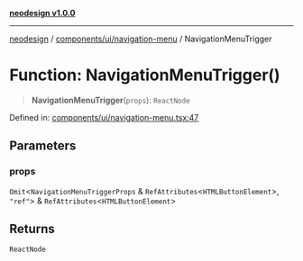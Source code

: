 [**neodesign v1.0.0**](../../../../README.md)

***

[neodesign](../../../../modules.md) / [components/ui/navigation-menu](../README.md) / NavigationMenuTrigger

# Function: NavigationMenuTrigger()

> **NavigationMenuTrigger**(`props`): `ReactNode`

Defined in: [components/ui/navigation-menu.tsx:47](https://github.com/mladjom/neodesign/blob/12ebc446849a001345c104056aef95c6372b148e/components/ui/navigation-menu.tsx#L47)

## Parameters

### props

`Omit`\<`NavigationMenuTriggerProps` & `RefAttributes`\<`HTMLButtonElement`\>, `"ref"`\> & `RefAttributes`\<`HTMLButtonElement`\>

## Returns

`ReactNode`
